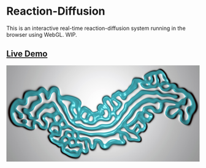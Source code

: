 # Reaction-Diffusion

This is an interactive real-time reaction-diffusion system running in the browser using WebGL. WIP.

## [Live Demo](https://linusmossberg.github.io/reaction-diffusion/)
<a href="https://linusmossberg.github.io/reaction-diffusion/"><img src="/data/RD_preview.jpg"></a>
